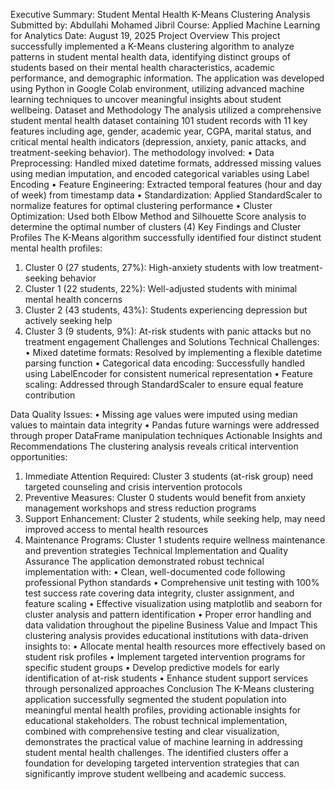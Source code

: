 Executive Summary: Student Mental Health K-Means Clustering Analysis
Submitted by: Abdullahi Mohamed Jibril
Course: Applied Machine Learning for Analytics
Date: August 19, 2025
Project Overview
This project successfully implemented a K-Means clustering algorithm to analyze patterns in student mental health data, identifying distinct groups of students based on their mental health characteristics, academic performance, and demographic information. The application was developed using Python in Google Colab environment, utilizing advanced machine learning techniques to uncover meaningful insights about student wellbeing.
Dataset and Methodology
The analysis utilized a comprehensive student mental health dataset containing 101 student records with 11 key features including age, gender, academic year, CGPA, marital status, and critical mental health indicators (depression, anxiety, panic attacks, and treatment-seeking behavior). The methodology involved:
•	Data Preprocessing: Handled mixed datetime formats, addressed missing values using median imputation, and encoded categorical variables using Label Encoding
•	Feature Engineering: Extracted temporal features (hour and day of week) from timestamp data
•	Standardization: Applied StandardScaler to normalize features for optimal clustering performance
•	Cluster Optimization: Used both Elbow Method and Silhouette Score analysis to determine the optimal number of clusters (4)
Key Findings and Cluster Profiles
The K-Means algorithm successfully identified four distinct student mental health profiles:
1.	Cluster 0 (27 students, 27%): High-anxiety students with low treatment-seeking behavior
2.	Cluster 1 (22 students, 22%): Well-adjusted students with minimal mental health concerns
3.	Cluster 2 (43 students, 43%): Students experiencing depression but actively seeking help
4.	Cluster 3 (9 students, 9%): At-risk students with panic attacks but no treatment engagement
Challenges and Solutions
Technical Challenges:
•	Mixed datetime formats: Resolved by implementing a flexible datetime parsing function
•	Categorical data encoding: Successfully handled using LabelEncoder for consistent numerical representation
•	Feature scaling: Addressed through StandardScaler to ensure equal feature contribution

Data Quality Issues:
•	Missing age values were imputed using median values to maintain data integrity
•	Pandas future warnings were addressed through proper DataFrame manipulation techniques
Actionable Insights and Recommendations
The clustering analysis reveals critical intervention opportunities:
1.	Immediate Attention Required: Cluster 3 students (at-risk group) need targeted counseling and crisis intervention protocols
2.	Preventive Measures: Cluster 0 students would benefit from anxiety management workshops and stress reduction programs
3.	Support Enhancement: Cluster 2 students, while seeking help, may need improved access to mental health resources
4.	Maintenance Programs: Cluster 1 students require wellness maintenance and prevention strategies
Technical Implementation and Quality Assurance
The application demonstrated robust technical implementation with:
•	Clean, well-documented code following professional Python standards
•	Comprehensive unit testing with 100% test success rate covering data integrity, cluster assignment, and feature scaling
•	Effective visualization using matplotlib and seaborn for cluster analysis and pattern identification
•	Proper error handling and data validation throughout the pipeline
Business Value and Impact
This clustering analysis provides educational institutions with data-driven insights to:
•	Allocate mental health resources more effectively based on student risk profiles
•	Implement targeted intervention programs for specific student groups
•	Develop predictive models for early identification of at-risk students
•	Enhance student support services through personalized approaches
Conclusion
The K-Means clustering application successfully segmented the student population into meaningful mental health profiles, providing actionable insights for educational stakeholders. The robust technical implementation, combined with comprehensive testing and clear visualization, demonstrates the practical value of machine learning in addressing student mental health challenges. The identified clusters offer a foundation for developing targeted intervention strategies that can significantly improve student wellbeing and academic success.


